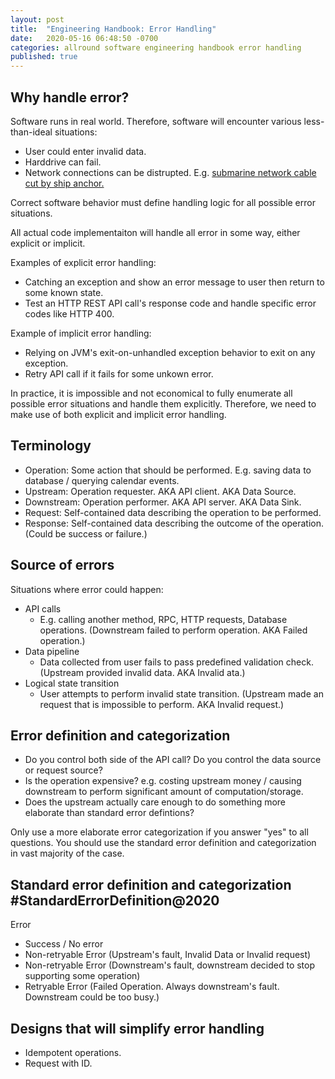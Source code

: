 ```yaml
---
layout: post
title:  "Engineering Handbook: Error Handling"
date:   2020-05-16 06:48:50 -0700
categories: allround software engineering handbook error handling
published: true
---
```


## Why handle error?

Software runs in real world. Therefore, software will encounter various less-than-ideal situations:

- User could enter invalid data.
- Harddrive can fail.
- Network connections can be distrupted. E.g. [submarine network cable cut by ship anchor.](https://en.wikipedia.org/wiki/2008_submarine_cable_disruption)

Correct software behavior must define handling logic for all possible error situations.

All actual code implementaiton will handle all error in some way, either explicit or implicit.

Examples of explicit error handling:
- Catching an exception and show an error message to user then return to some known state.
- Test an HTTP REST API call's response code and handle specific error codes like HTTP 400.

Example of implicit error handling:
- Relying on JVM's exit-on-unhandled exception behavior to exit on any exception.
- Retry API call if it fails for some unkown error.

In practice, it is impossible and not economical to fully enumerate all possible error situations and handle them explicitly. Therefore, we need to make use of both explicit and implicit error handling.

## Terminology

- Operation: Some action that should be performed. E.g. saving data to database / querying calendar events.
- Upstream: Operation requester. AKA API client. AKA Data Source.
- Downstream: Operation performer. AKA API server. AKA Data Sink.
- Request: Self-contained data describing the operation to be performed.
- Response: Self-contained data describing the outcome of the operation. (Could be success or failure.)

## Source of errors

Situations where error could happen:

- API calls
    - E.g. calling another method, RPC, HTTP requests, Database operations. (Downstream failed to perform operation. AKA Failed operation.)
- Data pipeline
    - Data collected from user fails to pass predefined validation check. (Upstream provided invalid data. AKA Invalid ata.)
- Logical state transition
    - User attempts to perform invalid state transition. (Upstream made an request that is impossible to perform. AKA Invalid request.)

## Error definition and categorization

- Do you control both side of the API call? Do you control the data source or request source?
- Is the operation expensive? e.g. costing upstream money / causing downstream to perform significant amount of computation/storage.
- Does the upstream actually care enough to do something more elaborate than standard error defintions?

Only use a more elaborate error categorization if you answer "yes" to all questions. You should use the standard error definition and categorization in vast majority of the case.

## Standard error definition and categorization #StandardErrorDefinition@2020

Error

- Success / No error
- Non-retryable Error (Upstream's fault, Invalid Data or Invalid request)
- Non-retryable Error (Downstream's fault, downstream decided to stop supporting some operation)
- Retryable Error (Failed Operation. Always downstream's fault. Downstream could be too busy.)

## Designs that will simplify error handling

- Idempotent operations.
- Request with ID.

